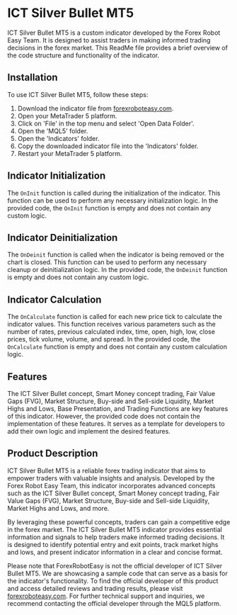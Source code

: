 # ICT Silver Bullet MT5

ICT Silver Bullet MT5 is a custom indicator developed by the Forex Robot Easy Team. It is designed to assist traders in making informed trading decisions in the forex market. This ReadMe file provides a brief overview of the code structure and functionality of the indicator.

## Installation

To use ICT Silver Bullet MT5, follow these steps:

1. Download the indicator file from [forexroboteasy.com](https://www.forexroboteasy.com).
2. Open your MetaTrader 5 platform.
3. Click on 'File' in the top menu and select 'Open Data Folder'.
4. Open the 'MQL5' folder.
5. Open the 'Indicators' folder.
6. Copy the downloaded indicator file into the 'Indicators' folder.
7. Restart your MetaTrader 5 platform.

## Indicator Initialization

The `OnInit` function is called during the initialization of the indicator. This function can be used to perform any necessary initialization logic. In the provided code, the `OnInit` function is empty and does not contain any custom logic.

## Indicator Deinitialization

The `OnDeinit` function is called when the indicator is being removed or the chart is closed. This function can be used to perform any necessary cleanup or deinitialization logic. In the provided code, the `OnDeinit` function is empty and does not contain any custom logic.

## Indicator Calculation

The `OnCalculate` function is called for each new price tick to calculate the indicator values. This function receives various parameters such as the number of rates, previous calculated index, time, open, high, low, close prices, tick volume, volume, and spread. In the provided code, the `OnCalculate` function is empty and does not contain any custom calculation logic.

## Features

The ICT Silver Bullet concept, Smart Money concept trading, Fair Value Gaps (FVG), Market Structure, Buy-side and Sell-side Liquidity, Market Highs and Lows, Base Presentation, and Trading Functions are key features of this indicator. However, the provided code does not contain the implementation of these features. It serves as a template for developers to add their own logic and implement the desired features.

## Product Description

ICT Silver Bullet MT5 is a reliable forex trading indicator that aims to empower traders with valuable insights and analysis. Developed by the Forex Robot Easy Team, this indicator incorporates advanced concepts such as the ICT Silver Bullet concept, Smart Money concept trading, Fair Value Gaps (FVG), Market Structure, Buy-side and Sell-side Liquidity, Market Highs and Lows, and more.

By leveraging these powerful concepts, traders can gain a competitive edge in the forex market. The ICT Silver Bullet MT5 indicator provides essential information and signals to help traders make informed trading decisions. It is designed to identify potential entry and exit points, track market highs and lows, and present indicator information in a clear and concise format.

Please note that ForexRobotEasy is not the official developer of ICT Silver Bullet MT5. We are showcasing a sample code that can serve as a basis for the indicator's functionality. To find the official developer of this product and access detailed reviews and trading results, please visit [forexroboteasy.com](https://forexroboteasy.com/forex-robot-review/ict-silver-bullet-mt5-review-reliable-forex-trading-indicator/). For further technical support and inquiries, we recommend contacting the official developer through the MQL5 platform.
